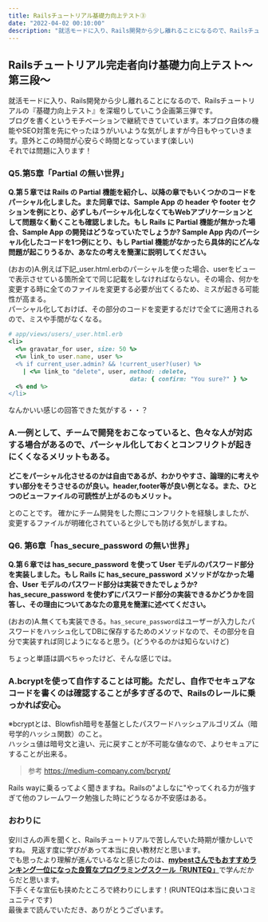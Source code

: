 ```yaml
---
title: Railsチュートリアル基礎力向上テスト③
date: "2022-04-02 00:10:00"
description: "就活モードに入り、Rails開発から少し離れることになるので、Railsチュートリアルの『基礎力向上テスト』を深堀りしていこう企画第三弾..."
---
```

## Railsチュートリアル完走者向け基礎力向上テスト〜第三段〜
就活モードに入り、Rails開発から少し離れることになるので、Railsチュートリアルの『基礎力向上テスト』を深堀りしていこう企画第三弾です。
<br>
ブログを書くというモチベーションで継続できていています。本ブロク自体の機能やSEO対策を先にやったほうがいいような気がしますが今日もやっていきます。意外とこの時間が心安らぐ時間となっています(楽しい)
<br>
それでは問題に入ります！

### Q5.第5章「Partial の無い世界」
**Q.第５章では Rails の Partial 機能を紹介し、以降の章でもいくつかのコードをパーシャル化しました。また同章では、Sample App の header や footer セクションを例にとり、必ずしもパーシャル化しなくてもWebアプリケーションとして問題なく動くことも確認しました。もし Rails に Partial 機能が無かった場合、Sample App の開発はどうなっていたでしょうか? Sample App 内のパーシャル化したコードを1つ例にとり、もし Partial 機能がなかったら具体的にどんな問題が起こりうるか、あなたの考えを簡潔に説明してください。**

(おおの)A.例えば下記_user.html.erbのパーシャルを使った場合、userをビューで表示させている箇所全てで同じ記載をしなければならない。その場合、何かを変更する時に全てのファイルを変更する必要が出てくるため、ミスが起きる可能性が高まる。<br>
パーシャル化しておけば、その部分のコードを変更するだけで全てに適用されるので、ミスや手間がなくなる。

```ruby
# app/views/users/_user.html.erb
<li>
  <%= gravatar_for user, size: 50 %>
  <%= link_to user.name, user %>
  <% if current_user.admin? && !current_user?(user) %>
    | <%= link_to "delete", user, method: :delete,
                                  data: { confirm: "You sure?" } %>
  <% end %>
</li>
```
なんかいい感じの回答できた気がする・・？

### A.一例として、チームで開発をおこなっていると、色々な人が対応する場合があるので、パーシャル化しておくとコンフリクトが起きにくくなるメリットもある。

**どこをパーシャル化させるのかは自由であるが、わかりやすさ、論理的に考えやすい部分をそうさせるのが良い。header,footer等が良い例となる。また、ひとつのビューファイルの可読性が上がるのもメリット。**

とのことです。
確かにチーム開発をした際にコンフリクトを経験しましたが、変更するファイルが明確化されていると少しでも防げる気がしますね。

### Q6. 第6章「has_secure_password の無い世界」
**Q.第６章では has_secure_password を使って User モデルのパスワード部分を実装しました。もし Rails に has_secure_password メソッドがなかった場合、User モデルのパスワード部分は実装できたでしょうか?has_secure_password を使わずにパスワード部分の実装できるかどうかを回答し、その理由についてあなたの意見を簡潔に述べてください。**

(おおの)A.無くても実装できる。```has_secure_password```はユーザーが入力したパスワードをハッシュ化してDBに保存するためのメソッドなので、その部分を自分で実装すれば同じようになると思う。(どうやるのかは知らないけど)

ちょっと単語は調べちゃったけど、そんな感じでは。

### A.bcryptを使って自作することは可能。ただし、自作でセキュアなコードを書くのは確認することが多すぎるので、Railsのレールに乗っかれば安心。
※bcryptとは、Blowfish暗号を基盤としたパスワードハッシュアルゴリズム（暗号学的ハッシュ関数）のこと。<br>
ハッシュ値は暗号文と違い、元に戻すことが不可能な値なので、よりセキュアにすることが出来る。
> 参考 https://medium-company.com/bcrypt/


Rails wayに乗るってよく聞きますね。Railsの"よしなに"やってくれる力が強すぎて他のフレームワーク勉強した時にどうなるか不安感はある。

### おわりに
安川さんの声を聞くと、Railsチュートリアルで苦しんでいた時期が懐かしいですね。
見返す度に学びがあって本当に良い教材だと思います。<br>
でも思ったより理解が進んでいるなと感じたのは、[**mybestさんでもおすすめランキング一位になった良質なプログラミングスクール「RUNTEQ」**](https://my-best.com/6712)で学んだからだと思います。<br>
下手くそな宣伝も挟めたところで終わりにします！(RUNTEQは本当に良いコミュニティです)
<br>
最後まで読んでいただき、ありがとうございます。
